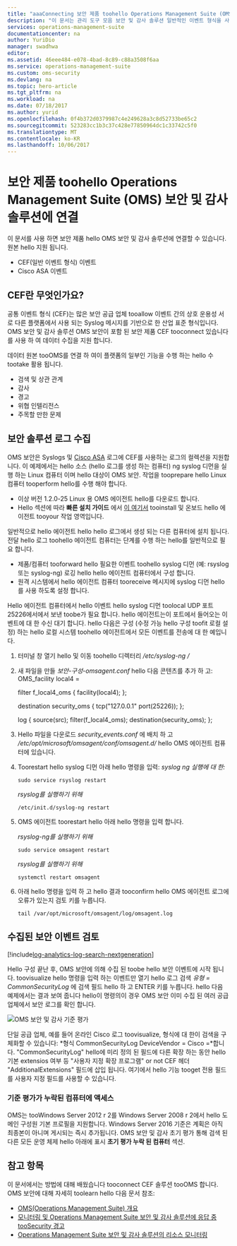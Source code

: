 ```yaml
---
title: "aaaConnecting 보안 제품 toohello Operations Management Suite (OMS) 보안 및 감사 솔루션 | Microsoft Docs"
description: "이 문서는 관리 도구 모음 보안 및 감사 솔루션 일반적인 이벤트 형식을 사용 하 여 보안 제품 tooOperations tooconnect 있습니다를 수 있습니다."
services: operations-management-suite
documentationcenter: na
author: YuriDio
manager: swadhwa
editor: 
ms.assetid: 46eee484-e078-4bad-8c89-c88a3508f6aa
ms.service: operations-management-suite
ms.custom: oms-security
ms.devlang: na
ms.topic: hero-article
ms.tgt_pltfrm: na
ms.workload: na
ms.date: 07/18/2017
ms.author: yurid
ms.openlocfilehash: 0f4b372d0379987c4e249628a3c8d52733be65c2
ms.sourcegitcommit: 523283cc1b3c37c428e77850964dc1c33742c5f0
ms.translationtype: MT
ms.contentlocale: ko-KR
ms.lasthandoff: 10/06/2017
---
```

# <a name="connecting-your-security-products-toohello-operations-management-suite-oms-security-and-audit-solution"></a>보안 제품 toohello Operations Management Suite (OMS) 보안 및 감사 솔루션에 연결 
이 문서를 사용 하면 보안 제품 hello OMS 보안 및 감사 솔루션에 연결할 수 있습니다. 원본 hello 지원 됩니다.

- CEF(일반 이벤트 형식) 이벤트
- Cisco ASA 이벤트


## <a name="what-is-cef"></a>CEF란 무엇인가요?
공통 이벤트 형식 (CEF)는 많은 보안 공급 업체 tooallow 이벤트 간의 상호 운용성 서로 다른 플랫폼에서 사용 되는 Syslog 메시지를 기반으로 한 산업 표준 형식입니다. OMS 보안 및 감사 솔루션 OMS 보안이 포함 된 보안 제품 CEF tooconnect 있습니다를 사용 하 여 데이터 수집을 지원 합니다. 

데이터 원본 tooOMS를 연결 하 여이 플랫폼의 일부인 기능을 수행 하는 hello 수 tootake 활용 됩니다.

- 검색 및 상관 관계
- 감사
- 경고
- 위협 인텔리전스
- 주목할 만한 문제

## <a name="collection-of-security-solution-logs"></a>보안 솔루션 로그 수집

OMS 보안은 Syslogs 및 [Cisco ASA](https://blogs.technet.microsoft.com/msoms/2016/08/25/add-your-cisco-asa-logs-to-oms-security/) 로그에 CEF를 사용하는 로그의 컬렉션을 지원합니다. 이 예제에서는 hello 소스 (hello 로그를 생성 하는 컴퓨터) ng syslog 디먼을 실행 하는 Linux 컴퓨터 이며 hello 대상이 OMS 보안. 작업을 tooprepare hello Linux 컴퓨터 tooperform hello를 수행 해야 합니다.

- 이상 버전 1.2.0-25 Linux 용 OMS 에이전트 hello를 다운로드 합니다.
- Hello 섹션에 따라 **빠른 설치 가이드** 에서 [이 여기서](https://github.com/Microsoft/OMS-Agent-for-Linux/blob/master/docs/OMS-Agent-for-Linux.md#steps-to-install-the-oms-agent-for-linux) tooinstall 및 온보드 hello 에이전트 tooyour 작업 영역입니다.

일반적으로 hello 에이전트 hello hello 로그에서 생성 되는 다른 컴퓨터에 설치 됩니다. 전달 hello 로그 toohello 에이전트 컴퓨터는 단계를 수행 하는 hello를 일반적으로 필요 합니다.

- 제품/컴퓨터 tooforward hello 필요한 이벤트 toohello syslog 디먼 (예: rsyslog 또는 syslog-ng) 로깅 hello hello 에이전트 컴퓨터에서 구성 합니다.
- 원격 시스템에서 hello 에이전트 컴퓨터 tooreceive 메시지에 syslog 디먼 hello를 사용 하도록 설정 합니다.

Hello 에이전트 컴퓨터에서 hello 이벤트 hello syslog 디먼 toolocal UDP 포트 25226에서에서 보낸 toobe가 필요 합니다. hello 에이전트는이 포트에서 들어오는 이벤트에 대 한 수신 대기 합니다. hello 다음은 구성 (수정 가능 hello 구성 toofit 로컬 설정) 하는 hello 로컬 시스템 toohello 에이전트에서 모든 이벤트를 전송에 대 한 예입니다.

1. 터미널 창 열기 hello 및 이동 toohello 디렉터리 */etc/syslog-ng /* 
2. 새 파일을 만들 *보안-구성-omsagent.conf* hello 다음 콘텐츠를 추가 하 고: OMS_facility local4 =
    
    filter f_local4_oms { facility(local4); };

    destination security_oms { tcp("127.0.0.1" port(25226)); };

    log { source(src); filter(f_local4_oms); destination(security_oms); };
    
3. Hello 파일을 다운로드 *security_events.conf* 에 배치 하 고 */etc/opt/microsoft/omsagent/conf/omsagent.d/* hello OMS 에이전트 컴퓨터에 있습니다.
4. Toorestart hello syslog 디먼 아래 hello 명령을 입력: *syslog ng 실행에 대 한:*
    
    ```
    sudo service rsyslog restart
    ```

    *rsyslog를 실행하기 위해*
    
    ```
    /etc/init.d/syslog-ng restart
    ```
5. OMS 에이전트 toorestart hello 아래 hello 명령을 입력 합니다.

    *rsyslog-ng를 실행하기 위해*
    
    ```
    sudo service omsagent restart
    ```

    *rsyslog를 실행하기 위해*
    
    ```
    systemctl restart omsagent
    ```
6. 아래 hello 명령을 입력 하 고 hello 결과 tooconfirm hello OMS 에이전트 로그에 오류가 있는지 검토 키를 누릅니다.

    ``` 
    tail /var/opt/microsoft/omsagent/log/omsagent.log
    ```

## <a name="reviewing-collected-security-events"></a>수집된 보안 이벤트 검토

[!include[log-analytics-log-search-nextgeneration](../../includes/log-analytics-log-search-nextgeneration.md)]

Hello 구성 끝난 후, OMS 보안에 의해 수집 된 toobe hello 보안 이벤트에 시작 됩니다. toovisualize hello 명령을 입력 하는 이벤트만 열기 hello 로그 검색 *유형 = CommonSecurityLog* 에 검색 필드 hello 하 고 ENTER 키를 누릅니다. hello 다음 예제에서는 결과 보여 줍니다 hello이 명령의이 경우 OMS 보안 이미 수집 된 여러 공급 업체에서 보안 로그를 확인 합니다.
   
![OMS 보안 및 감사 기준 평가](./media/oms-security-connect-products/oms-security-connect-products-fig1.png)

단일 공급 업체, 예를 들어 온라인 Cisco 로그 toovisualize, 형식에 대 한이 검색을 구체화할 수 있습니다: *형식 CommonSecurityLog DeviceVendor = Cisco =*합니다. "CommonSecurityLog" hello에 미리 정의 된 필드에 다른 확장 하는 동안 hello 기본 extensios 여부 등 "사용자 지정 확장 프로그램" or not CEF 헤더 "AdditionalExtensions" 필드에 삽입 됩니다. 여기에서 hello 기능 tooget 전용 필드를 사용자 지정 필드를 사용할 수 있습니다. 

### <a name="accessing-computers-missing-baseline-assessment"></a>기준 평가가 누락된 컴퓨터에 액세스
OMS는 tooWindows Server 2012 r 2를 Windows Server 2008 r 2에서 hello 도메인 구성원 기본 프로필을 지원합니다. Windows Server 2016 기준은 계획은 아직 최종본이 아니며 게시되는 즉시 추가됩니다. OMS 보안 및 감사 초기 평가 통해 검색 된 다른 모든 운영 체제 hello 아래에 표시 **초기 평가 누락 된 컴퓨터** 섹션.

## <a name="see-also"></a>참고 항목
이 문서에서는 방법에 대해 배웠습니다 tooconnect CEF 솔루션 tooOMS 합니다. OMS 보안에 대해 자세히 toolearn hello 다음 문서 참조:

* [OMS(Operations Management Suite) 개요](operations-management-suite-overview.md)
* [모니터링 및 Operations Management Suite 보안 및 감사 솔루션에 응답 중 tooSecurity 경고](oms-security-responding-alerts.md)
* [Operations Management Suite 보안 및 감사 솔루션의 리소스 모니터링](oms-security-monitoring-resources.md)

